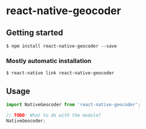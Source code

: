 # react-native-geocoder

## Getting started

`$ npm install react-native-geocoder --save`

### Mostly automatic installation

`$ react-native link react-native-geocoder`

## Usage
```javascript
import NativeGeocoder from 'react-native-geocoder';

// TODO: What to do with the module?
NativeGeocoder;
```
